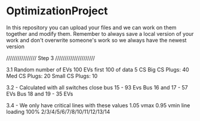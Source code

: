 # OptimizationProject

In this repository you can upload your files and we can work on them together and modify them.
Remember to always save a local version of your work and don't overwrite someone's work so we always have the newest version




//////////////// Step 3 /////////////////////

3.1 Random number of EVs
100 EVs first 100 of data
5 CS
Big CS Plugs: 40
Med CS Plugs: 20
Small CS Plugs: 10


3.2 - Calculated with all switches close
bus 15 - 93 Evs
Bus 16 and 17 - 57 EVs
Bus 18 and 19 - 35 EVs


3.4 - We only have critical lines with these values
1.05 vmax 0.95 vmin
line loading 100%
2/3/4/5/6/7/8/10/11/12/13/14
